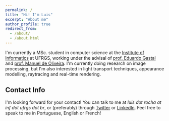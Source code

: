 ```yaml
---
permalink: /
title: "Hi! I'm Luis"
excerpt: "About me"
author_profile: true
redirect_from:
  - /about/
  - /about.html
---
```


I'm currently a MSc. student in computer science at the [Institute of Informatics](http://www.inf.ufrgs.br/site/) at UFRGS, working under the
advisal of [prof. Eduardo Gastal](http://inf.ufrgs.br/~eslgastal/) and [prof. Manuel de Oliveira](http://www.inf.ufrgs.br/~oliveira/). I'm currently
doing research on image processing, but I'm also interested in light transport techniques, appearance modelling, raytracing and real-time rendering.

Contact Info
------
I'm looking forward for your contact!
You can talk to me at _luis dot rocha at inf dot ufrgs dot br_, or (preferably) through [Twitter](https://twitter.com/luisassakhra) or
[LinkedIn](https://www.linkedin.com/in/luisclaudiogr). Feel free to speak to me in Portuguese, English or French!
